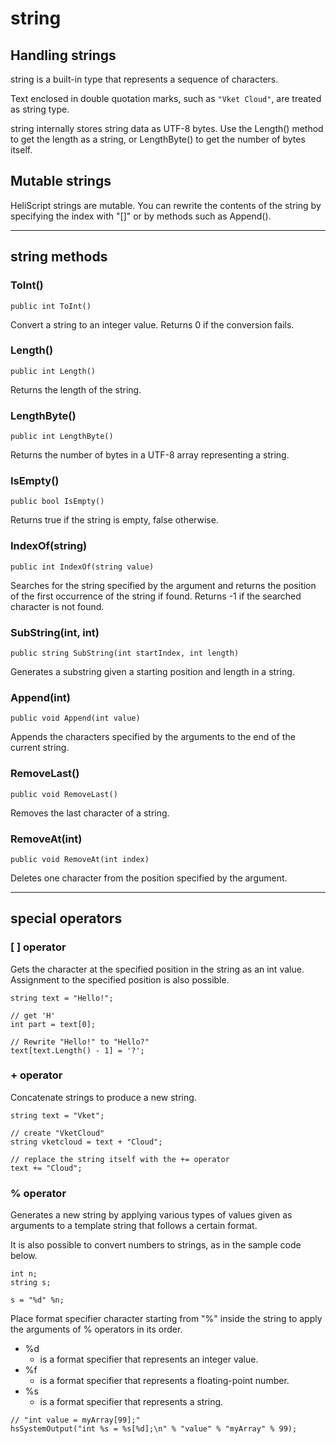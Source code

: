 
# string

## Handling strings
string is a built-in type that represents a sequence of characters.

Text enclosed in double quotation marks, such as `"Vket Cloud"`, are treated as string type.

string internally stores string data as UTF-8 bytes. Use the Length() method to get the length as a string, or LengthByte() to get the number of bytes itself.

## Mutable strings
HeliScript strings are mutable. You can rewrite the contents of the string by specifying the index with "[]" or by methods such as Append().


***


## string methods

### ToInt()
`public int ToInt()`

Convert a string to an integer value. Returns 0 if the conversion fails.

### Length()
`public int Length()`

Returns the length of the string.

### LengthByte()
`public int LengthByte()`

Returns the number of bytes in a UTF-8 array representing a string.

### IsEmpty()
`public bool IsEmpty()`

Returns true if the string is empty, false otherwise.

### IndexOf(string)
`public int IndexOf(string value)`

Searches for the string specified by the argument and returns the position of the first occurrence of the string if found. Returns -1 if the searched character is not found.

### SubString(int, int)
`public string SubString(int startIndex, int length)`

Generates a substring given a starting position and length in a string.

### Append(int)
`public void Append(int value)`

Appends the characters specified by the arguments to the end of the current string.

### RemoveLast()
`public void RemoveLast()`

Removes the last character of a string.

### RemoveAt(int)
`public void RemoveAt(int index)`

Deletes one character from the position specified by the argument.


***


## special operators

### [ ] operator
Gets the character at the specified position in the string as an int value. Assignment to the specified position is also possible.

```
string text = "Hello!";

// get 'H'
int part = text[0];

// Rewrite "Hello!" to "Hello?"
text[text.Length() - 1] = '?';
```

### + operator
Concatenate strings to produce a new string.

```
string text = "Vket";

// create "VketCloud"
string vketcloud = text + "Cloud";

// replace the string itself with the += operator
text += "Cloud";
```

### % operator
Generates a new string by applying various types of values given as arguments to a template string that follows a certain format.

It is also possible to convert numbers to strings, as in the sample code below.
```
int n;
string s;

s = "%d" %n;
```

Place format specifier character starting from "%" inside the string to apply the arguments of % operators in its order.

* %d
     * is a format specifier that represents an integer value.
* %f
     * is a format specifier that represents a floating-point number.
* %s
     * is a format specifier that represents a string.

```
// "int value = myArray[99];"
hsSystemOutput("int %s = %s[%d];\n" % "value" % "myArray" % 99);
```